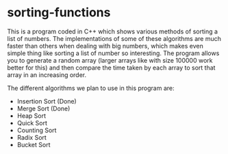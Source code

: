 # sorting-functions
This is a program coded in C++ which shows various methods of sorting a list of numbers. The implementations of some of these algorithms are much faster than others when dealing with big numbers, which makes even simple thing like sorting a list of number so interesting. The program allows you to generate a random array (larger arrays like with size 100000 work better for this) and then compare the time taken by each array to sort that array in an increasing order.

The different algorithms we plan to use in this program are:
- Insertion Sort (Done)
- Merge Sort (Done)
- Heap Sort
- Quick Sort
- Counting Sort
- Radix Sort
- Bucket Sort

